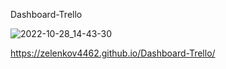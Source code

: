 Dashboard-Trello

![2022-10-28_14-43-30](https://user-images.githubusercontent.com/101303690/198532426-84aa54c3-c8d6-4969-8e93-5ed857dbbea5.png)

https://zelenkov4462.github.io/Dashboard-Trello/
